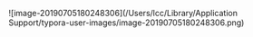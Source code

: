 ![image-20190705180248306](/Users/lcc/Library/Application Support/typora-user-images/image-20190705180248306.png)